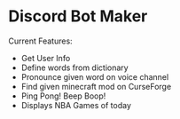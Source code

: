 # Discord Bot Maker

Current Features: 
* Get User Info
* Define words from dictionary
* Pronounce given word on voice channel
* Find given minecraft mod on CurseForge
* Ping Pong! Beep Boop!
* Displays NBA Games of today